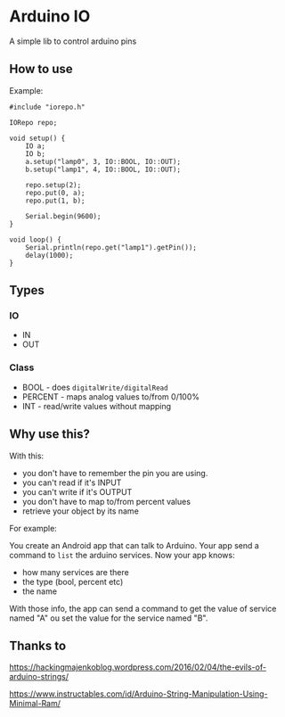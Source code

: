 # Arduino IO

A simple lib to control arduino pins

## How to use ##

Example:

    #include "iorepo.h"

    IORepo repo;

    void setup() {
    	IO a;
    	IO b;
    	a.setup("lamp0", 3, IO::BOOL, IO::OUT);
    	b.setup("lamp1", 4, IO::BOOL, IO::OUT);

    	repo.setup(2);
    	repo.put(0, a);
    	repo.put(1, b);

    	Serial.begin(9600);
    }

    void loop() {
    	Serial.println(repo.get("lamp1").getPin());
    	delay(1000);
    }

## Types ##
### IO ###

* IN
* OUT

### Class ###

* BOOL - does ```digitalWrite/digitalRead```
* PERCENT - maps analog values to/from 0/100%
* INT - read/write values without mapping

## Why use this? ##

With this:

* you don't have to remember the pin you are using.
* you can't read if it's INPUT
* you can't write if it's OUTPUT
* you don't have to map to/from percent values
* retrieve your object by its name

For example:

You create an Android app that can talk to Arduino. Your app send a command to ```list``` the arduino services.
Now your app knows:
* how many services are there
* the type (bool, percent etc)
* the name

With those info, the app can send a command to get the value of service named "A" ou set the value for the service named "B".

## Thanks to ##

https://hackingmajenkoblog.wordpress.com/2016/02/04/the-evils-of-arduino-strings/

https://www.instructables.com/id/Arduino-String-Manipulation-Using-Minimal-Ram/